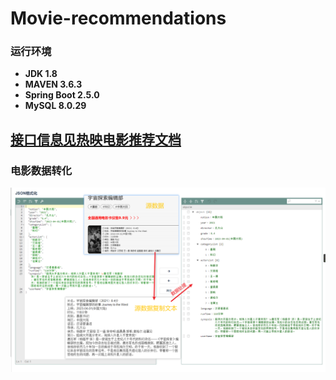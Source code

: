 # Movie-recommendations
### 运行环境

- **JDK 1.8**
- **MAVEN 3.6.3**
- **Spring Boot 2.5.0**
- **MySQL 8.0.29**

[**接口信息见热映电影推荐文档**](热映电影推荐.md)
---
### **电影数据转化**
![](img/text-Object.png)
